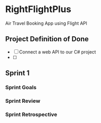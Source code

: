 # RightFlightPlus
Air Travel Booking App using Flight API

## Project Definition of Done

- [ ] Connect a web API to our C# project
- [ ] 

## Sprint 1

### Sprint Goals

### Sprint Review

### Sprint Retrospective
